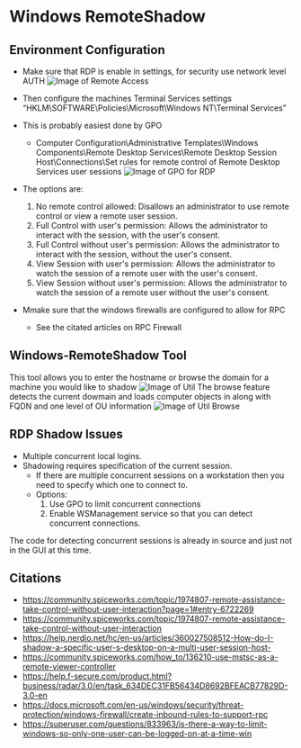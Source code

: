 # Windows RemoteShadow
 
## Environment Configuration

- Make sure that RDP is enable in settings, for security use network level AUTH
![Image of Remote Access](https://github.com/Mentaleak/Windows-RemoteShadow/blob/master/docs/Remote_access.png?raw=true)
- Then configure the machines Terminal Services settings “HKLM\SOFTWARE\Policies\Microsoft\Windows NT\Terminal Services” 
 - This is probably easiest done by GPO
   - Computer Configuration\Administrative Templates\Windows Components\Remote Desktop Services\Remote Desktop Session Host\Connections\Set rules for remote control of Remote Desktop Services user sessions
![Image of GPO for RDP](https://github.com/Mentaleak/Windows-RemoteShadow/blob/master/docs/GroupPolicy.png?raw=true)
 - The options are:
      1. No remote control allowed: Disallows an administrator to use remote control or view a remote user session.
      2. Full Control with user's permission: Allows the administrator to interact with the session, with the user's consent.
      3. Full Control without user's permission: Allows the administrator to interact with the session, without the user's consent.
      4. View Session with user's permission: Allows the administrator to watch the session of a remote user with the user's consent. 
      5. View Session without user's permission: Allows the administrator to watch the session of a remote user without the user's consent.
 
- Mmake sure that the windows firewalls are configured to allow for RPC
  - See the citated articles on RPC Firewall

## Windows-RemoteShadow Tool
 This tool allows you to enter the hostname or browse the domain for a machine you would like to shadow
 ![Image of Util](https://github.com/Mentaleak/Windows-RemoteShadow/blob/master/docs/Utility.png?raw=true)
 The browse feature detects the current dowmain and loads computer objects in along with FQDN and one level of OU information
 ![Image of Util Browse](https://github.com/Mentaleak/Windows-RemoteShadow/blob/master/docs/Select%20Macchine%20Browse.png?raw=true)


## RDP Shadow Issues
- Multiple concurrent local logins.
- Shadowing requires specification of the current session.
  -	If there are multiple concurrent sessions on a workstation then you need to specify which one to connect to.
  - Options:
    1.	Use GPO to limit concurrent connections
    2.	Enable WSManagement service so that you can detect concurrent connections. 

The code for detecting concurrent sessions is already in source and just not in the GUI at this time.






## Citations
- https://community.spiceworks.com/topic/1974807-remote-assistance-take-control-without-user-interaction?page=1#entry-6722269
- https://community.spiceworks.com/topic/1974807-remote-assistance-take-control-without-user-interaction
- https://help.nerdio.net/hc/en-us/articles/360027508512-How-do-I-shadow-a-specific-user-s-desktop-on-a-multi-user-session-host-
- https://community.spiceworks.com/how_to/136210-use-mstsc-as-a-remote-viewer-controller
- https://help.f-secure.com/product.html?business/radar/3.0/en/task_634DEC31FB56434D8692BFEACB77829D-3.0-en
- https://docs.microsoft.com/en-us/windows/security/threat-protection/windows-firewall/create-inbound-rules-to-support-rpc
- https://superuser.com/questions/833963/is-there-a-way-to-limit-windows-so-only-one-user-can-be-logged-on-at-a-time-win
